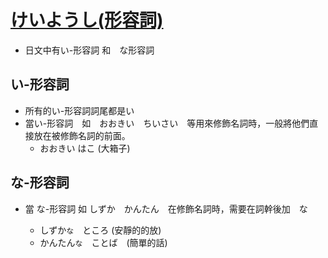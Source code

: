 # [けいようし(形容詞)](about_adj.md)

- 日文中有い-形容詞 和　な形容詞

## い-形容詞

- 所有的い-形容詞詞尾都是い
- 當い-形容詞　如　おおきい　ちいさい　等用來修飾名詞時，一般將他們直接放在被修飾名詞的前面。
  - おおきい はこ (大箱子)

## な-形容詞

- 當 な-形容詞 如 しずか　かんたん　在修飾名詞時，需要在詞幹後加　な

  - しずか`な`　ところ (安靜的的放)
  - かんたん`な`　ことば　(簡單的話)

